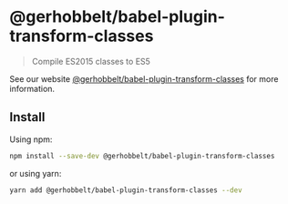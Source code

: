 # @gerhobbelt/babel-plugin-transform-classes

> Compile ES2015 classes to ES5

See our website [@gerhobbelt/babel-plugin-transform-classes](https://babeljs.io/docs/en/next/babel-plugin-transform-classes.html) for more information.

## Install

Using npm:

```sh
npm install --save-dev @gerhobbelt/babel-plugin-transform-classes
```

or using yarn:

```sh
yarn add @gerhobbelt/babel-plugin-transform-classes --dev
```
